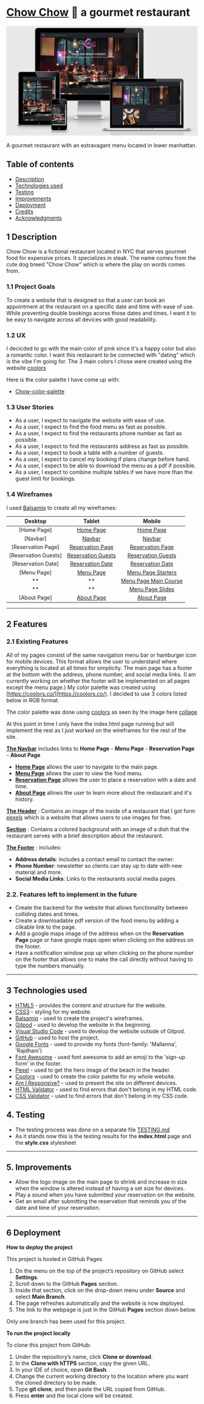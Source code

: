 # [Chow Chow](https://champion316.github.io/Gourmet-Chow/) 🍜 a gourmet restaurant
<img src="readme-files/responsive-chow-image.jpg">

A gourmet restaurant with an extravagant menu located in lower manhattan. 

## Table of contents

- [Description](#1-description)
- [Technologies used](#3-technologies-used)
- [Testing](#4-testing)
- [Improvements](#5-improvements)
- [Deployment](#6-deployment)
- [Credits](#7-credits)
- [Acknowledgments](#8-acknowledgments)

## 1 Description 

Chow Chow is a fictional restaurant located in NYC that serves gourmet food for expensive prices. It specializes in steak. The name comes from the cute dog breed "Chow Chow" which is where the play on words comes from. 

### 1.1 Project Goals 

To create a website that is designed so that a user can book an appointment at the restaurant on a specific date and time with ease of use. While preventing double bookings acorss those dates and times. I want it to be easy to navigate across all devices with good readability. 

### 1.2 UX

I decicded to go with the main color of pink since it's a happy color but also a romantic color. I want this restaurant to be connected with "dating" which is the vibe I'm going for. The 3 main colors I chose were created using the website [coolors](https://coolors.co/)

Here is the color palette I have come up with:
- [Chow-color-palette](readme-files/chow-color-palette.png) 

### 1.3 User Stories 

- As a user, I expect to navigate the website with ease of use.
- As a user, I expect to find the food menu as fast as possible.
- As a user, I expect to find the restaurants phone number as fast as possible. 
- As a user, I expect to find the restaurants address as fast as possible.
- As a user, I expect to book a table with a number of guests. 
- As a user, I expect to cancel my booking if plans change before hand. 
- As a user, I expect to be able to download the menu as a pdf if possible. 
- As a user, I expect to combine multiple tables if we have more than the guest limit for bookings. 

### 1.4 Wireframes

I used [Balsamiq](https://balsamiq.com/) to create all my wireframes:

|    Desktop   |    Tablet    |    Mobile    |
|    :----:    |     :----:   |    :----:    |
|[Home Page]|[Home Page](wireframes/tablet-main-page.png)|[Home Page](wireframes/phone-main-page.png)|
|[Navbar]|[Navbar](wireframes/tablet-navbar.png)|[Navbar](wireframes/phone-navbar.png)|
|[Reservation Page]|[Reservation Page](wireframes/tablet-reservation-page.png)|[Reservation Page](wireframes/phone-reservation-page.png)|
|[Reservation Guests]|[Reservation Guests](wireframes/tablet-reservation-guests.png)|[Reservation Guests](wireframes/phone-reservation-guests.png)|
|[Reservation Date]|[Reservation Date](wireframes/tablet-reservation-date.png)|[Reservation Date](wireframes/phone-reservation-date.png)|
|[Menu Page]|[Menu Page](wireframes/tablet-menu.png)|[Menu Page Starters](wireframes/phone-menu-starters.png)|
|**|**|[Menu Page Main Course](wireframes/phone-menu-maincourse.png)|
|**|**|[Menu Page Slides](wireframes/phone-menu-slides.png)|
|[About Page]|[About Page](wireframes/tablet-about.png)|[About Page](wireframes/phone-about-page.png)|

----

##  2 Features 

### 2.1 Existing Features

All of my pages consist of the same navigation menu bar or hamburger icon for mobile devices. This format allows the user to understand where everything is located at all times for simplicity. The main page has a footer at the bottom with the address, phone number, and social media links. (I am currently working on whether the footer will be implemented on all pages except the menu page.) My color palette was created using [https://coolors.co/](https://coolors.co/). I decided to use 3 colors listed below in RGB format. 

The color palette was done using [coolors](https://coolors.co/) as seen by the image here [collage](readme-files/chow-color-palette.png)


At this point in time I only have the index.html page running but will implement the rest as I just worked on the wireframes for the rest of the site. 

[**The Navbar**](wireframes/phone-navbar.png) includes links to **Home Page** - **Menu Page** - **Reservation Page** - **About Page** 
- [**Home Page**](wireframes/phone-main-page.png) allows the user to navigate to the main page.
- [**Menu Page**](wireframes/phone-menu-maincourse.png) allows the user to view the food menu.
- [**Reservation Page**](wireframes/phone-reservation-page.png) allows the user to place a reservation with a date and time.
- [**About Page**](wireframes/phone-about-page.png) allows the user to learn more about the restaurant and it's history.

[**The Header**](wireframes/phone-main-page.png) : Contains an image of the inside of a restaurant that I got form [pexels](https://www.pexels.com/photo/wine-glasses-on-table-tops-941861/) which is a website that allows users to use images for free. 

[**Section**](wireframes/phone-main-page.png) : Contains a colored background with an image of a dish that the restaurant serves with a brief description about the restaurant. 

[**The Footer**](wireframes/phone-main-page.png) : includes:

- **Address details**: includes a contact email to contact the owner.
- **Phone Number**: newsletter so clients can stay up to date with new material and more.
- **Social Media Links**: Links to the restaurants social media pages. 

### 2.2. Features left to implement in the future

- Create the backend for the website that allows functionality between colliding dates and times.
- Create a downloadable pdf version of the food menu by adding a clikable link to the page.
- Add a google maps image of the address when on the **Reservation Page** page or have google maps open when clicking on the address on the footer.
- Have a notification window pop up when clicking on the phone number on the footer that allows one to make the call directly without having to type the numbers manually.

----

## 3 Technologies used

- [HTML5](https://en.wikipedia.org/wiki/HTML5) - provides the content and structure for the website.
- [CSS3](https://en.wikipedia.org/wiki/Cascading_Style_Sheets) - styling for my website.
- [Balsamiq](https://balsamiq.com/) - used to create the project's wireframes.
- [Gitpod](https://gitpod.io/) - used to develop the website in the beginning. 
- [Visual Studio Code](https://code.visualstudio.com/download) - used to develop the website outside of Gitpod.
- [GitHub](https://github.com/) - used to host the project.
- [Google Fonts](https://fonts.google.com/) - used to provide my fonts (font-family: 'Mallanna', 'Rajdhani')
- [Font Awesome](https://fontawesome.com/) - used font awesome to add an emoji to the 'sign-up form' in the footer.
- [Pexel](https://www.pexels.com/) - used to get the hero image of the beach in the header.
- [Coolors](https://coolors.co/) - used to create the color palette for my whole website.
- [Am I Responsive?](http://ami.responsivedesign.is/) - used to present the site on different devices.
- [HTML Validator](https://validator.w3.org/) - used to find errors that don't belong in my HTML code.
- [CSS Validator](https://jigsaw.w3.org/css-validator/) - used to find errors that don't belong in my CSS code.

## 4. Testing

- The testing process was done on a separate file [TESTING.md](TESTING.md)
- As it stands now this is the testing results for the **index.html** page and the **style.css** stylesheet

----

## 5. Improvements

- Allow the logo image on the main page to shrink and increase in size when the window is altered instead of having a set size for devices.
- Play a sound when you have submitted your reservation on the website.
- Get an email after submitting the reservation that reminds you of the date and time of your reservation.

---

## 6 Deployment

**How to deploy the project**

This project is hosted in GitHub Pages

1. On the menu on the top of the project’s repository on GitHub select **Settings**.
2. Scroll down to the GitHub **Pages** section.
3. Inside that section, click on the drop-down menu under **Source** and select **Main Branch**.
4. The page refreshes automatically and the website is now deployed.
5. The link to the webpage is just in the GitHub **Pages** section down below.

Only one branch has been used for this project.

**To run the project locally**

To clone this project from GitHub:

1. Under the repository’s name, click **Clone or download**.
2. In the **Clone with hTTPS** section, copy the given URL.
3. In your IDE of choice, open **Git Bash**.
4. Change the current working directory to the location where you want the cloned directory to be made.
5. Type **git clone**, and then paste the URL copied from GitHub.
6. Press **enter** and the local clone will be created.

<!-- Find deployment for Heroku -->